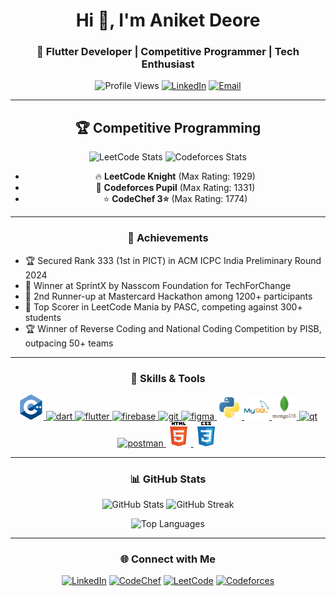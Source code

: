 <h1 align="center">Hi 👋, I'm Aniket Deore</h1>
<h3 align="center">🚀 Flutter Developer | Competitive Programmer | Tech Enthusiast</h3>

<p align="center">
  <img src="https://komarev.com/ghpvc/?username=anikettt01&label=Profile%20Views&color=0e75b6&style=flat-square" alt="Profile Views" /> 
  <a href="https://linkedin.com/in/aniketdeore"><img src="https://img.shields.io/badge/LinkedIn-blue?style=flat-square&logo=linkedin&logoColor=white" alt="LinkedIn" /></a>
<!--   <a href="https://github.com/Anikettt01"><img src="https://img.shields.io/badge/GitHub-%230E75B6.svg?style=flat-square" alt="GitHub" /></a> -->
  <a href="mailto:aniketrdeore@gmail.com"><img src="https://img.shields.io/badge/Email-%230E75B6.svg?style=flat-square" alt="Email" /></a>
</p>

---

<h2 align="center">🏆 Competitive Programming</h2>
<p align="center">
  <img src="https://leetcard.jacoblin.cool/CodeNikET?ext=contest" alt="LeetCode Stats" width="45%"/>
  <img src="https://codeforces-readme-stats.vercel.app/api/card?username=aniket_deore" alt="Codeforces Stats" width="45%"/>
<!-- <img src="https://codechef-rating-graph.vercel.app/api?username=aniketd01" alt="CodeChef Rating Graph" width="45%"/> -->

</p>
<ul align="center">
  <li>🔥 <strong>LeetCode Knight</strong> (Max Rating: 1929)</li>
  <li>🌟 <strong>Codeforces Pupil</strong> (Max Rating: 1331)</li>
  <li>⭐ <strong>CodeChef 3⭐</strong> (Max Rating: 1774)</li>
</ul>


---

<h3 align="center">💼 Achievements</h3>
<ul>
  <li>🏆 Secured Rank 333 (1st in PICT) in ACM ICPC India Preliminary Round 2024</li>
  <li>🥇 Winner at SprintX by Nasscom Foundation for TechForChange</li>
  <li>🥉 2nd Runner-up at Mastercard <CodeForChange> Hackathon among 1200+ participants</li>
  <li>🏅 Top Scorer in LeetCode Mania by PASC, competing against 300+ students</li>
  <li>🏆 Winner of Reverse Coding and National Coding Competition by PISB, outpacing 50+ teams</li>
</ul>


---

<h3 align="center">🚀 Skills & Tools</h3>
<p align="center">
  <a href="https://www.w3schools.com/cpp/" target="_blank" rel="noreferrer"> 
    <img src="https://raw.githubusercontent.com/devicons/devicon/master/icons/cplusplus/cplusplus-original.svg" alt="cplusplus" width="40" height="40"/> 
  </a>
  <a href="https://dart.dev" target="_blank" rel="noreferrer"> 
    <img src="https://www.vectorlogo.zone/logos/dartlang/dartlang-icon.svg" alt="dart" width="40" height="40"/> 
  </a>
  <a href="https://flutter.dev" target="_blank" rel="noreferrer"> 
    <img src="https://www.vectorlogo.zone/logos/flutterio/flutterio-icon.svg" alt="flutter" width="40" height="40"/> 
  </a>
  <a href="https://firebase.google.com/" target="_blank" rel="noreferrer"> 
    <img src="https://www.vectorlogo.zone/logos/firebase/firebase-icon.svg" alt="firebase" width="40" height="40"/> 
  </a>
  <a href="https://git-scm.com/" target="_blank" rel="noreferrer"> 
    <img src="https://www.vectorlogo.zone/logos/git-scm/git-scm-icon.svg" alt="git" width="40" height="40"/> 
  </a>
  <a href="https://www.figma.com/" target="_blank" rel="noreferrer"> 
    <img src="https://www.vectorlogo.zone/logos/figma/figma-icon.svg" alt="figma" width="40" height="40"/> 
  </a>
  <a href="https://www.python.org" target="_blank" rel="noreferrer"> 
    <img src="https://raw.githubusercontent.com/devicons/devicon/master/icons/python/python-original.svg" alt="python" width="40" height="40"/> 
  </a>
  <a href="https://www.mysql.com/" target="_blank" rel="noreferrer"> 
    <img src="https://raw.githubusercontent.com/devicons/devicon/master/icons/mysql/mysql-original-wordmark.svg" alt="mysql" width="40" height="40"/> 
  </a>
  <a href="https://www.mongodb.com/" target="_blank" rel="noreferrer"> 
    <img src="https://raw.githubusercontent.com/devicons/devicon/master/icons/mongodb/mongodb-original-wordmark.svg" alt="mongodb" width="40" height="40"/>
  </a>
  <a href="https://www.qt.io/" target="_blank" rel="noreferrer"> 
    <img src="https://upload.wikimedia.org/wikipedia/commons/0/0b/Qt_logo_2016.svg" alt="qt" width="40" height="40"/> 
  </a>
  <a href="https://postman.com" target="_blank" rel="noreferrer"> 
    <img src="https://www.vectorlogo.zone/logos/getpostman/getpostman-icon.svg" alt="postman" width="40" height="40"/> 
  </a>
  <a href="https://www.w3.org/html/" target="_blank" rel="noreferrer"> 
    <img src="https://raw.githubusercontent.com/devicons/devicon/master/icons/html5/html5-original-wordmark.svg" alt="html5" width="40" height="40"/> 
  </a>
  <a href="https://www.w3schools.com/css/" target="_blank" rel="noreferrer"> 
    <img src="https://raw.githubusercontent.com/devicons/devicon/master/icons/css3/css3-original-wordmark.svg" alt="css3" width="40" height="40"/> 
  </a>
</p>


---

<h3 align="center">📊 GitHub Stats</h3>
<div align="center">
  <img src="https://github-readme-stats.vercel.app/api?username=anikettt01&show_icons=true&theme=tokyonight&locale=en" alt="GitHub Stats" width="45%"/>
  <img src="https://github-readme-streak-stats.herokuapp.com/?user=anikettt01&theme=tokyonight" alt="GitHub Streak" width="45%"/>
</div>
<p align="center">
  <img src="https://github-readme-stats.vercel.app/api/top-langs?username=anikettt01&show_icons=true&locale=en&layout=compact&theme=tokyonight" alt="Top Languages" width="45%"/>
</p>

---

<h3 align="center">🌐 Connect with Me</h3>
<p align="center">
  <a href="https://linkedin.com/in/aniketdeore" target="blank"><img src="https://img.shields.io/badge/LinkedIn-blue?logo=linkedin&logoColor=white&style=for-the-badge" alt="LinkedIn" /></a>
  <a href="https://www.codechef.com/users/aniketd01" target="blank"><img src="https://img.shields.io/badge/CodeChef-orange?logo=codechef&logoColor=white&style=for-the-badge" alt="CodeChef" /></a>
  <a href="https://leetcode.com/CodeNikET" target="blank"><img src="https://img.shields.io/badge/LeetCode-gray?logo=leetcode&logoColor=white&style=for-the-badge" alt="LeetCode" /></a>
  <a href="https://codeforces.com/profile/aniket_deore" target="blank"><img src="https://img.shields.io/badge/Codeforces-blue?logo=codeforces&logoColor=white&style=for-the-badge" alt="Codeforces" /></a>
</p>
